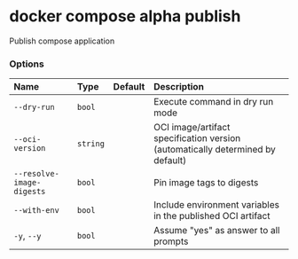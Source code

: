# docker compose alpha publish

<!---MARKER_GEN_START-->
Publish compose application

### Options

| Name                      | Type     | Default | Description                                                                    |
|:--------------------------|:---------|:--------|:-------------------------------------------------------------------------------|
| `--dry-run`               | `bool`   |         | Execute command in dry run mode                                                |
| `--oci-version`           | `string` |         | OCI image/artifact specification version (automatically determined by default) |
| `--resolve-image-digests` | `bool`   |         | Pin image tags to digests                                                      |
| `--with-env`              | `bool`   |         | Include environment variables in the published OCI artifact                    |
| `-y`, `--y`               | `bool`   |         | Assume "yes" as answer to all prompts                                          |

<!---MARKER_GEN_END-->
